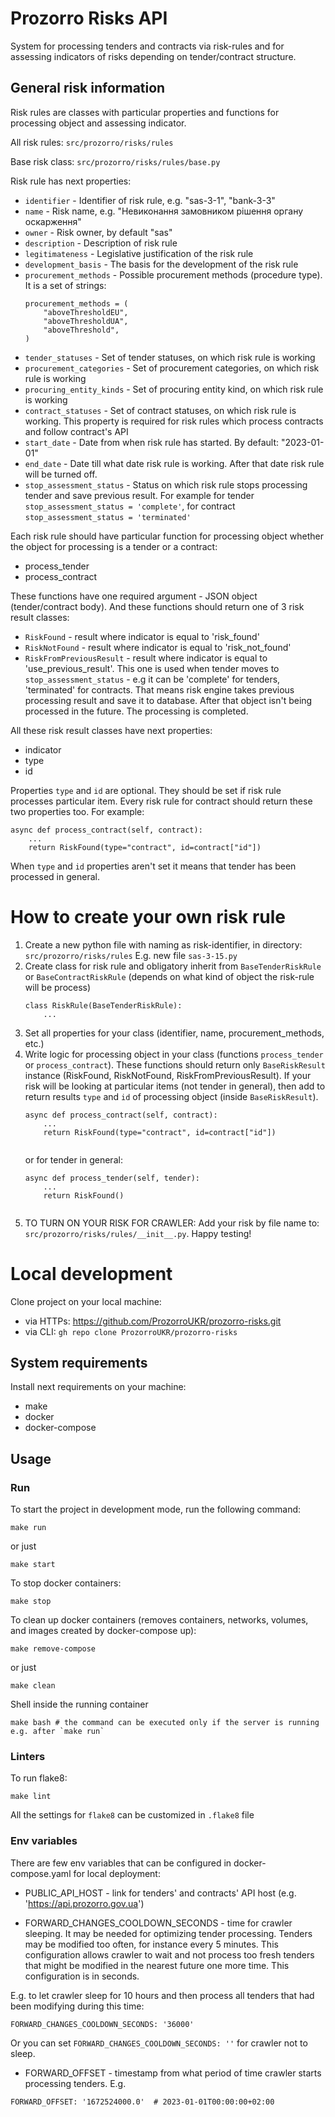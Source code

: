 # Prozorro Risks API

System for processing tenders and contracts via risk-rules and for assessing indicators of risks depending on tender/contract structure.


## General risk information
Risk rules are classes with particular properties and functions for processing object and assessing indicator.

All risk rules: `src/prozorro/risks/rules`

Base risk class: `src/prozorro/risks/rules/base.py`

Risk rule has next properties:
* `identifier` - Identifier of risk rule, e.g. "sas-3-1", "bank-3-3"
* `name` - Risk name, e.g. "Невиконання замовником рішення органу оскарження"
* `owner` - Risk owner, by default "sas"
* `description` - Description of risk rule
* `legitimateness` - Legislative justification of the risk rule
* `development_basis` - The basis for the development of the risk rule
* `procurement_methods` - Possible procurement methods (procedure type). It is a set of strings: 
    ```
    procurement_methods = (
        "aboveThresholdEU",
        "aboveThresholdUA",
        "aboveThreshold",
    )
    ```
* `tender_statuses` - Set of tender statuses, on which risk rule is working
* `procurement_categories` - Set of procurement categories, on which risk rule is working
* `procuring_entity_kinds` - Set of procuring entity kind, on which risk rule is working
* `contract_statuses` - Set of contract statuses, on which risk rule is working. This property is required for risk rules which process contracts and follow contract's API
* `start_date` - Date from when risk rule has started. By default: "2023-01-01"
* `end_date` - Date till what date risk rule is working. After that date risk rule will be turned off.
* `stop_assessment_status` - Status on which risk rule stops processing tender and save previous result. For example for tender `stop_assessment_status = 'complete'`, for contract `stop_assessment_status = 'terminated'`

Each risk rule should have particular function for processing object whether the object for processing is a tender or a contract:
* process_tender
* process_contract

These functions have one required argument - JSON object (tender/contract body). And these functions should return one of 3 risk result classes:
* `RiskFound` - result where indicator is equal to 'risk_found'
* `RiskNotFound` - result where indicator is equal to 'risk_not_found'
* `RiskFromPreviousResult` - result where indicator is equal to 'use_previous_result'. This one is used when tender moves to `stop_assessment_status` - e.g it can be 'complete' for tenders, 'terminated' for contracts. That means risk engine takes previous processing result and save it to database. After that object isn't being processed in the future. The processing is completed.

All these risk result classes have next properties:
* indicator
* type
* id

Properties `type` and `id` are optional. They should be set if risk rule processes particular item. Every risk rule for contract should return these two properties too. For example:
```
async def process_contract(self, contract):
    ...
    return RiskFound(type="contract", id=contract["id"])
```

When `type` and `id` properties aren't set it means that tender has been processed in general.

# How to create your own risk rule
1) Create a new python file with naming as risk-identifier, in directory: `src/prozorro/risks/rules` E.g. new file `sas-3-15.py`
2) Create class for risk rule and obligatory inherit from `BaseTenderRiskRule` or `BaseContractRiskRule` (depends on what kind of object the risk-rule will be process)
    ```
    class RiskRule(BaseTenderRiskRule):
        ...
    ```
3) Set all properties for your class (identifier, name, procurement_methods, etc.)
4) Write logic for processing object in your class (functions `process_tender` or `process_contract`). These functions should return only `BaseRiskResult` instance (RiskFound, RiskNotFound, RiskFromPreviousResult). If your risk will be looking at particular items (not tender in general), then add to return results `type` and `id` of processing object (inside `BaseRiskResult`).
    ```
    async def process_contract(self, contract):
        ...
        return RiskFound(type="contract", id=contract["id"])
  
    ``` 
    or for tender in general:
    ```
    async def process_tender(self, tender):
        ...
        return RiskFound()
  
    ``` 
5) TO TURN ON YOUR RISK FOR CRAWLER: Add your risk by file name to: `src/prozorro/risks/rules/__init__.py`. Happy testing!

# Local development

Clone project on your local machine:
* via HTTPs: https://github.com/ProzorroUKR/prozorro-risks.git
* via CLI: `gh repo clone ProzorroUKR/prozorro-risks`

## System requirements
Install next requirements on your machine:
* make
* docker
* docker-compose

## Usage

### Run

To start the project in development mode, run the following command:

```
make run
```

or just

```
make start
```

To stop docker containers:

```
make stop
```

To clean up docker containers (removes containers, networks, volumes, and images created by docker-compose up):

```
make remove-compose
```

or just

```
make clean
```

Shell inside the running container

```
make bash # the command can be executed only if the server is running e.g. after `make run`
```

### Linters

To run flake8:

```
make lint
```

All the settings for `flake8` can be customized in `.flake8` file


### Env variables

There are few env variables that can be configured in docker-compose.yaml for local deployment:

* PUBLIC_API_HOST - link for tenders' and contracts' API host
(e.g. 'https://api.prozorro.gov.ua')

* FORWARD_CHANGES_COOLDOWN_SECONDS - time for crawler sleeping. It may be needed for optimizing tender processing. Tenders may be modified too often, for instance every 5 minutes. This configuration allows crawler to wait and not process too fresh tenders that might be modified in the nearest future one more time. This configuration is in seconds. 

E.g. to let crawler sleep for 10 hours and then process all tenders that had been modifying during this time:
```
FORWARD_CHANGES_COOLDOWN_SECONDS: '36000'
```
Or you can set `FORWARD_CHANGES_COOLDOWN_SECONDS: ''` for crawler not to sleep.

* FORWARD_OFFSET - timestamp from what period of time crawler starts processing tenders. 
E.g. 
```
FORWARD_OFFSET: '1672524000.0'  # 2023-01-01T00:00:00+02:00
```